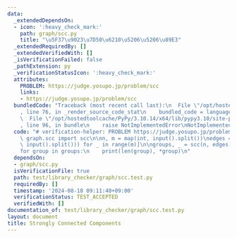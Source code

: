 ```yaml
---
data:
  _extendedDependsOn:
  - icon: ':heavy_check_mark:'
    path: graph/scc.py
    title: "\u5F37\u9023\u7D50\u6210\u5206\u5206\u89E3"
  _extendedRequiredBy: []
  _extendedVerifiedWith: []
  _isVerificationFailed: false
  _pathExtension: py
  _verificationStatusIcon: ':heavy_check_mark:'
  attributes:
    PROBLEM: https://judge.yosupo.jp/problem/scc
    links:
    - https://judge.yosupo.jp/problem/scc
  bundledCode: "Traceback (most recent call last):\n  File \"/opt/hostedtoolcache/PyPy/3.10.14/x64/lib/pypy3.10/site-packages/onlinejudge_verify/documentation/build.py\"\
    , line 76, in _render_source_code_stat\n    bundled_code = language.bundle(\n\
    \  File \"/opt/hostedtoolcache/PyPy/3.10.14/x64/lib/pypy3.10/site-packages/onlinejudge_verify/languages/python.py\"\
    , line 96, in bundle\n    raise NotImplementedError\nNotImplementedError\n"
  code: "# verification-helper: PROBLEM https://judge.yosupo.jp/problem/scc\n\nfrom\
    \ graph.scc import scc\n\nn, m = map(int, input().split())\nedges = [tuple(map(int,\
    \ input().split())) for _ in range(m)]\n\ngroups, _ = scc(n, edges)\nprint(len(groups))\n\
    for group in groups:\n    print(len(group), *group)\n"
  dependsOn:
  - graph/scc.py
  isVerificationFile: true
  path: test/library_checker/graph/scc.test.py
  requiredBy: []
  timestamp: '2024-08-18 09:11:40+09:00'
  verificationStatus: TEST_ACCEPTED
  verifiedWith: []
documentation_of: test/library_checker/graph/scc.test.py
layout: document
title: Strongly Connected Components
---
```


